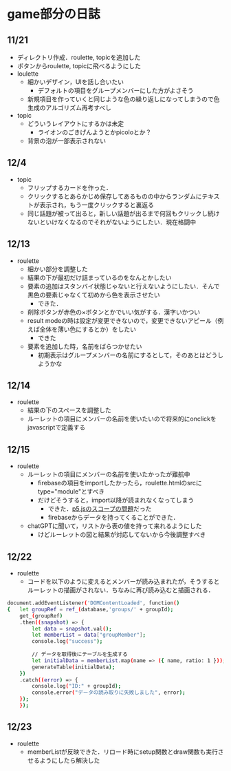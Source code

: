 # game部分の日誌
## 11/21

* ディレクトリ作成．roulette, topicを追加した  
* ボタンからroulette, topicに飛べるようにした  
* loulette  
    * 細かいデザイン，UIを話し合いたい  
        * デフォルトの項目をグループメンバーにした方がよさそう
    * 新規項目を作っていくと同じような色の繰り返しになってしまうので色生成のアルゴリズム再考すべし  
* topic  
    * どういうレイアウトにするかは未定    
        * ライオンのごきげんようとかpicoloとか？
    * 背景の泡が一部表示されない

## 12/4
* topic
    * フリップするカードを作った．
    * クリックするとあらかじめ保存してあるものの中からランダムにテキストが表示され，もう一度クリックすると裏返る
    * 同じ話題が被って出ると，新しい話題が出るまで何回もクリックし続けないといけなくなるのでそれがないようにしたい．現在格闘中

## 12/13
* roulette
    * 細かい部分を調整した
    * 結果の下が最初だけ詰まっているのをなんとかしたい
    * 要素の追加はスタンバイ状態じゃないと行えないようにしたい．そんで黒色の要素じゃなくて初めから色を表示させたい
        * できた．
    * 削除ボタンが赤色の×ボタンとかでいい気がする．漢字いかつい
    * result modeの時は設定が変更できないので，変更できないアピール（例えば全体を薄い色にするとか）をしたい
        * できた
    * 要素を追加した時，名前をばらつかせたい
        * 初期表示はグループメンバーの名前にするとして，そのあとはどうしようかな

## 12/14
* roulette
    * 結果の下のスペースを調整した
    * ルーレットの項目にメンバーの名前を使いたいので将来的にonclickをjavascriptで定義する

## 12/15
* roulette
    * ルーレットの項目にメンバーの名前を使いたかったが難航中
        * firebaseの項目をimportしたかったら，roulette.htmlのsrcにtype="module"とすべき
        * だけどそうすると，import以降が読まれなくなってしまう
            * できた．[p5.jsのスコープの問題](https://qiita.com/youtoy/items/6f6522e2df781a200b39)だった
            * firebaseからデータを持ってくることができた．
    * chatGPTに聞いて，リストから表の値を持って来れるようにした
        * けどルーレットの図と結果が対応してないから今後調整すべき

## 12/22
* roulette
    * コードを以下のように変えるとメンバーが読み込まれたが，そうするとルーレットの描画がされない．ちなみに再び読み込むと描画される．

```bash
document.addEventListener('DOMContentLoaded', function()
{   let groupRef = ref_(database,'groups/' + groupId);
    get_(groupRef)
    .then((snapshot) => {
        let data = snapshot.val();
        let memberList = data["groupMember"];
        console.log("success");
        
        // データを取得後にテーブルを生成する
        let initialData = memberList.map(name => ({ name, ratio: 1 }));
        generateTable(initialData);
    })
    .catch((error) => {
        console.log("ID:" + groupId);
        console.error("データの読み取りに失敗しました", error);
    });
    });
```

## 12/23
* roulette
    * memberListが反映できた．リロード時にsetup関数とdraw関数も実行させるようにしたら解決した